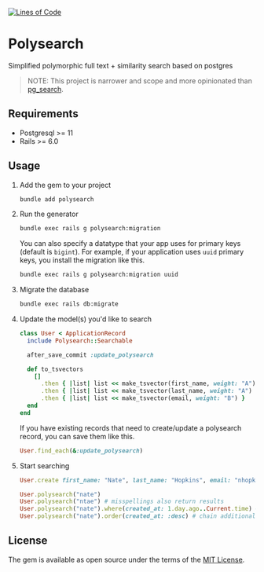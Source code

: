 [![Lines of Code](http://img.shields.io/badge/lines_of_code-218-brightgreen.svg?style=flat)](http://blog.codinghorror.com/the-best-code-is-no-code-at-all/)

# Polysearch

Simplified polymorphic full text + similarity search based on postgres

> NOTE: This project is narrower and scope and more opinionated than [pg_search](https://github.com/Casecommons/pg_search).

## Requirements

- Postgresql >= 11
- Rails >= 6.0

## Usage

1. Add the gem to your project

    ```sh
    bundle add polysearch
    ```

1. Run the generator

    ```sh
    bundle exec rails g polysearch:migration
    ```

    You can also specify a datatype that your app uses for primary keys (default is `bigint`).
    For example, if your application uses `uuid` primary keys, you install the migration like this.

    ```sh
    bundle exec rails g polysearch:migration uuid
    ```

1. Migrate the database

    ```sh
    bundle exec rails db:migrate
    ```

1. Update the model(s) you'd like to search

    ```ruby
    class User < ApplicationRecord
      include Polysearch::Searchable

      after_save_commit :update_polysearch

      def to_tsvectors
        []
          .then { |list| list << make_tsvector(first_name, weight: "A") }
          .then { |list| list << make_tsvector(last_name, weight: "A") }
          .then { |list| list << make_tsvector(email, weight: "B") }
      end
    end
    ```

    If you have existing records that need to create/update a polysearch record, you can save them like this.

    ```ruby
    User.find_each(&:update_polysearch)
    ```

1. Start searching

    ```ruby
    User.create first_name: "Nate", last_name: "Hopkins", email: "nhopkins@mailinator.com"

    User.polysearch("nate")
    User.polysearch("ntae") # misspellings also return results
    User.polysearch("nate").where(created_at: 1.day.ago..Current.time) # active record chaining
    User.polysearch("nate").order(created_at: :desc) # chain additional ordering after the polysearch scope
    ```

## License

The gem is available as open source under the terms of the [MIT License](https://opensource.org/licenses/MIT).
